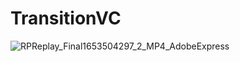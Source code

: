 # TransitionVC
![RPReplay_Final1653504297_2_MP4_AdobeExpress](https://user-images.githubusercontent.com/103642869/175834457-a4ee77ca-746d-4074-a875-70c1d15ef05f.gif)
